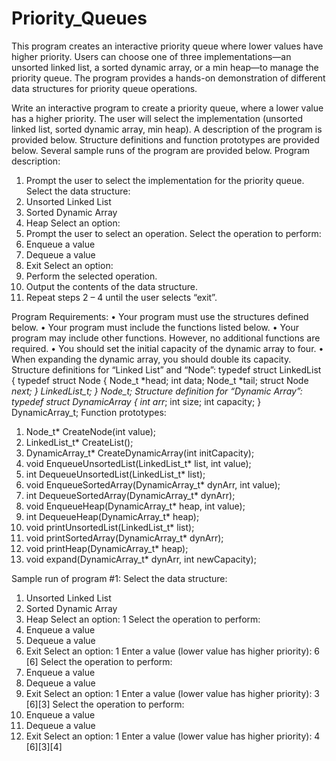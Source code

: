 # Priority_Queues
This program creates an interactive priority queue where lower values have higher priority. Users can choose one of three implementations—an unsorted linked list, a sorted dynamic array, or a min heap—to manage the priority queue. The program provides a hands-on demonstration of different data structures for priority queue operations.

Write an interactive program to create a priority queue, where a lower value has a higher priority.
The user will select the implementation (unsorted linked list, sorted dynamic array, min heap).
A description of the program is provided below.
Structure definitions and function prototypes are provided below.
Several sample runs of the program are provided below.
Program description:
1. Prompt the user to select the implementation for the priority queue.
Select the data structure:
1. Unsorted Linked List
2. Sorted Dynamic Array
3. Heap
Select an option:
2. Prompt the user to select an operation.
Select the operation to perform:
1. Enqueue a value
2. Dequeue a value
3. Exit
Select an option:
3. Perform the selected operation.
4. Output the contents of the data structure.
5. Repeat steps 2 – 4 until the user selects “exit”.

Program Requirements:
• Your program must use the structures defined below.
• Your program must include the functions listed below.
• Your program may include other functions. However, no additional functions are required.
• You should set the initial capacity of the dynamic array to four.
• When expanding the dynamic array, you should double its capacity.
Structure definitions for “Linked List” and “Node”:
typedef struct LinkedList { typedef struct Node {
 Node_t *head; int data;
 Node_t *tail; struct Node *next;
} LinkedList_t; } Node_t;
Structure definition for “Dynamic Array”:
typedef struct DynamicArray {
 int arr*;
 int size;
 int capacity;
} DynamicArray_t;
Function prototypes:
1. Node_t* CreateNode(int value);
2. LinkedList_t* CreateList();
3. DynamicArray_t* CreateDynamicArray(int initCapacity);
4. void EnqueueUnsortedList(LinkedList_t* list, int value);
5. int DequeueUnsortedList(LinkedList_t* list);
6. void EnqueueSortedArray(DynamicArray_t* dynArr, int value);
7. int DequeueSortedArray(DynamicArray_t* dynArr);
8. void EnqueueHeap(DynamicArray_t* heap, int value);
9. int DequeueHeap(DynamicArray_t* heap);
10. void printUnsortedList(LinkedList_t* list);
11. void printSortedArray(DynamicArray_t* dynArr);
12. void printHeap(DynamicArray_t* heap);
13. void expand(DynamicArray_t* dynArr, int newCapacity);

Sample run of program #1:
Select the data structure:
1. Unsorted Linked List
2. Sorted Dynamic Array
3. Heap
Select an option: 1
Select the operation to perform:
1. Enqueue a value
2. Dequeue a value
3. Exit
Select an option: 1
Enter a value (lower value has higher priority): 6
[6]
 Select the operation to perform:
1. Enqueue a value
2. Dequeue a value
3. Exit
Select an option: 1
Enter a value (lower value has higher priority): 3
[6][3]
Select the operation to perform:
1. Enqueue a value
2. Dequeue a value
3. Exit
Select an option: 1
Enter a value (lower value has higher priority): 4
[6][3][4] 
